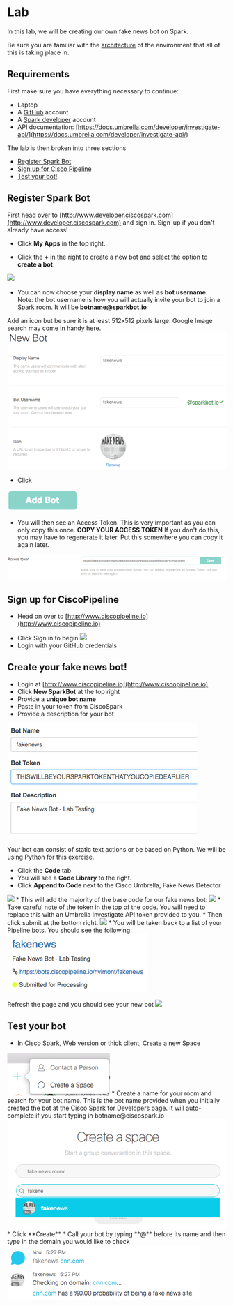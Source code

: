 # Lab

In this lab, we will be creating our own fake news bot on Spark.

Be sure you are familiar with the [architecture](architecture.md) of the environment that all of this is taking place in.

## Requirements
First make sure you have everything necessary to continue:

 * Laptop
 * A [GitHub](http://www.github.com) account
 * A [Spark developer](https://developer.ciscospark.com) account
 * API documentation: [https://docs.umbrella.com/developer/investigate-api/](https://docs.umbrella.com/developer/investigate-api/)

The lab is then broken into three sections

* [Register Spark Bot](https://github.com/rivimont/fakenewsbot/blob/master/lab.md#register-spark-bot)
* [Sign up for Cisco Pipeline](https://github.com/rivimont/fakenewsbot/blob/master/lab.md#sign-up-for-ciscopipeline)
* [Test your bot!](https://github.com/rivimont/fakenewsbot/blob/master/lab.md#test-your-bot) 
<p>


 
## Register Spark Bot

First head over to [http://www.developer.ciscospark.com](http://www.developer.ciscospark.com) and sign in. Sign-up if you don't already have access!

* Click **My Apps** in the top right.

* Click the **+** in the right to create a new bot and select the option to **create a bot**.
<image src="images/createBot.png">

* You can now choose your **display name** as well as **bot username**. <br>
Note: the bot username is how you will actually invite your bot to join a Spark room. It will be **botname@sparkbot.io**

Add an icon but be sure it is at least 512x512 pixels large. Google Image search may come in handy here. 
<img src="images/fakeBot.png">

* Click
<img src="images/addBot.png">

* You will then see an Access Token. This is very important as you can only copy this once. **COPY YOUR ACCESS TOKEN**  If you don't do this, you may have to regenerate it later. Put this somewhere you can copy it again later.
<img src="images/accessToken.png">

## Sign up for CiscoPipeline

 * Head on over to [http://www.ciscopipeline.io](http://www.ciscopipeline.io)<p>
 * Click Sign in to begin <img src="images/githubSignin.png">
 * Login with your GitHub credentials


## Create your fake news bot!
 * Login at [http://www.ciscopipeline.io](http://www.ciscopipeline.io)
 * Click **New SparkBot** at the top right
  * Provide a **unique bot name**
  * Paste in your token from CiscoSpark
  * Provide a description for your bot
 <img src="images/createBotPipeline.png">
  
Your bot can consist of static text actions or be based on Python. We will be using Python for this exercise.

 * Click the **Code** tab
 * You will see a **Code Library** to the right. 
 * Click **Append to Code** next to the Cisco Umbrella; Fake News Detector
 <img src="images/appendToCode.png">
 * This will add the majority of the base code for our fake news bot:
 <img src="images/fakeNewsCode.png">
 * Take careful note of the token in the top of the code. You will need to replace this with an Umbrella Investigate API token provided to you.
 * Then click submit at the bottom right. <img src="images/submit.png">
 * You will be taken back to a list of your Pipeline bots. You should see the following:
 <img src="images/submittedForProcessing.png">

 Refresh the page and you should see your new bot <img src="images/running.png">

 ## Test your bot
 
 * In Cisco Spark, Web version or thick client, Create a new Space <br>
 <img src="images/createSpace.png">
 * Create a name for your room and search for your bot name. This is the bot name provided when you initially created the bot at the Cisco Spark for Developers page. It will auto-complete if you start typing in botname@ciscospark.io
 <img src="images/createASpace.png">
 * Click **Create**
 * Call your bot by typing **@** before its name and then type in the domain you would like to check
 <img src="images/testCNN.png">
 
 


 
 



 
 

 